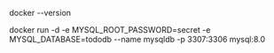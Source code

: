 docker --version

docker run -d -e MYSQL_ROOT_PASSWORD=secret -e MYSQL_DATABASE=tododb --name mysqldb -p 3307:3306 mysql:8.0